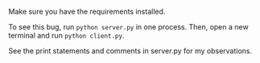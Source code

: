 Make sure you have the requirements installed.

To see this bug, run `python server.py` in one process.
Then, open a new terminal and run `python client.py`. 

See the print statements and comments in server.py for 
my observations.
